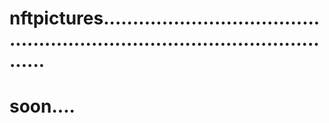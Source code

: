 # nftpictures................................................................................................
# soon....
